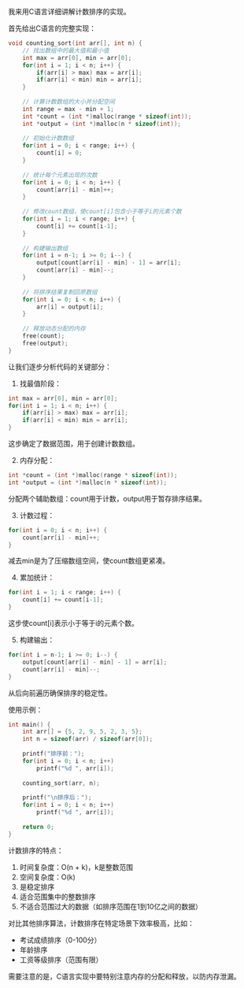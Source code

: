 我来用C语言详细讲解计数排序的实现。



首先给出C语言的完整实现：

```c
void counting_sort(int arr[], int n) {
    // 找出数组中的最大值和最小值
    int max = arr[0], min = arr[0];
    for(int i = 1; i < n; i++) {
        if(arr[i] > max) max = arr[i];
        if(arr[i] < min) min = arr[i];
    }
    
    // 计算计数数组的大小并分配空间
    int range = max - min + 1;
    int *count = (int *)malloc(range * sizeof(int));
    int *output = (int *)malloc(n * sizeof(int));
    
    // 初始化计数数组
    for(int i = 0; i < range; i++) {
        count[i] = 0;
    }
    
    // 统计每个元素出现的次数
    for(int i = 0; i < n; i++) {
        count[arr[i] - min]++;
    }
    
    // 修改count数组，使count[i]包含小于等于i的元素个数
    for(int i = 1; i < range; i++) {
        count[i] += count[i-1];
    }
    
    // 构建输出数组
    for(int i = n-1; i >= 0; i--) {
        output[count[arr[i] - min] - 1] = arr[i];
        count[arr[i] - min]--;
    }
    
    // 将排序结果复制回原数组
    for(int i = 0; i < n; i++) {
        arr[i] = output[i];
    }
    
    // 释放动态分配的内存
    free(count);
    free(output);
}
```

让我们逐步分析代码的关键部分：

1. 找最值阶段：
```c
int max = arr[0], min = arr[0];
for(int i = 1; i < n; i++) {
    if(arr[i] > max) max = arr[i];
    if(arr[i] < min) min = arr[i];
}
```
这步确定了数据范围，用于创建计数数组。

2. 内存分配：
```c
int *count = (int *)malloc(range * sizeof(int));
int *output = (int *)malloc(n * sizeof(int));
```
分配两个辅助数组：count用于计数，output用于暂存排序结果。

3. 计数过程：
```c
for(int i = 0; i < n; i++) {
    count[arr[i] - min]++;
}
```
减去min是为了压缩数组空间，使count数组更紧凑。

4. 累加统计：
```c
for(int i = 1; i < range; i++) {
    count[i] += count[i-1];
}
```
这步使count[i]表示小于等于i的元素个数。

5. 构建输出：
```c
for(int i = n-1; i >= 0; i--) {
    output[count[arr[i] - min] - 1] = arr[i];
    count[arr[i] - min]--;
}
```
从后向前遍历确保排序的稳定性。

使用示例：
```c
int main() {
    int arr[] = {5, 2, 9, 5, 2, 3, 5};
    int n = sizeof(arr) / sizeof(arr[0]);
    
    printf("排序前：");
    for(int i = 0; i < n; i++)
        printf("%d ", arr[i]);
        
    counting_sort(arr, n);
    
    printf("\n排序后：");
    for(int i = 0; i < n; i++)
        printf("%d ", arr[i]);
        
    return 0;
}
```

计数排序的特点：
1. 时间复杂度：O(n + k)，k是整数范围
2. 空间复杂度：O(k)
3. 是稳定排序
4. 适合范围集中的整数排序
5. 不适合范围过大的数据（如排序范围在1到10亿之间的数据）

对比其他排序算法，计数排序在特定场景下效率极高，比如：
- 考试成绩排序（0-100分）
- 年龄排序
- 工资等级排序（范围有限）

需要注意的是，C语言实现中要特别注意内存的分配和释放，以防内存泄漏。
<!--stackedit_data:
eyJoaXN0b3J5IjpbLTcxOTg3NzQ5OV19
-->